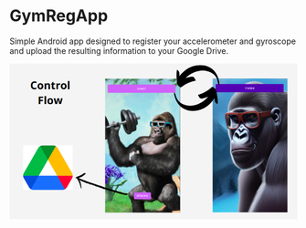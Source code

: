# GymRegApp

Simple Android app designed to register your accelerometer and gyroscope and upload the resulting information to your Google Drive.

![Control Flow](control_flow.png)
